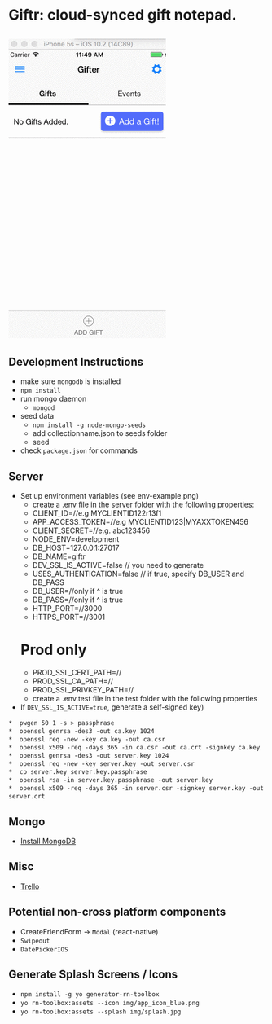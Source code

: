 # Giftr: cloud-synced gift notepad.
![animated demo gif](demo.gif)
------
## Development Instructions
* make sure `mongodb` is installed
* `npm install`
* run mongo daemon
  * `mongod`
* seed data
	* `npm install -g node-mongo-seeds`
	* add collectionname.json to seeds folder
	* seed
* check `package.json` for commands

## Server
* Set up environment variables (see env-example.png)
  * create a .env file in the server folder with the following properties:
  * CLIENT_ID=//e.g MYCLIENTID122r13f1
  * APP_ACCESS_TOKEN=//e.g MYCLIENTID123|MYAXXTOKEN456
  * CLIENT_SECRET=//e.g. abc123456
  * NODE_ENV=development
  * DB_HOST=127.0.0.1:27017
  * DB_NAME=giftr
  * DEV_SSL_IS_ACTIVE=false // you need to generate
  * USES_AUTHENTICATION=false // if true, specify DB_USER and DB_PASS
  * DB_USER=//only if ^ is true
  * DB_PASS=//only if ^ is true
  * HTTP_PORT=//3000
  * HTTPS_PORT=//3001
  # Prod only
  * PROD_SSL_CERT_PATH=//
  * PROD_SSL_CA_PATH=//
  * PROD_SSL_PRIVKEY_PATH=//
  * create a .env.test file in the test folder with the following properties
* If `DEV_SSL_IS_ACTIVE=true`, generate a self-signed key)


 ```
*  pwgen 50 1 -s > passphrase
*  openssl genrsa -des3 -out ca.key 1024
*  openssl req -new -key ca.key -out ca.csr
*  openssl x509 -req -days 365 -in ca.csr -out ca.crt -signkey ca.key
*  openssl genrsa -des3 -out server.key 1024
*  openssl req -new -key server.key -out server.csr
*  cp server.key server.key.passphrase
*  openssl rsa -in server.key.passphrase -out server.key
*  openssl x509 -req -days 365 -in server.csr -signkey server.key -out server.crt
```
## Mongo
* [Install MongoDB](https://www.evernote.com/shard/s557/nl/2147483647/d3d477c4-fa9c-43de-8167-86eac44c801b/)

## Misc
* [Trello](https://trello.com/b/kOwrKDAC/giftr)

## Potential non-cross platform components
* CreateFriendForm -> `Modal` (react-native)
* `Swipeout`
* `DatePickerIOS`

 ## Generate Splash Screens / Icons
 * `npm install -g yo generator-rn-toolbox`
 * `yo rn-toolbox:assets --icon img/app_icon_blue.png`
 * `yo rn-toolbox:assets --splash img/splash.jpg`
